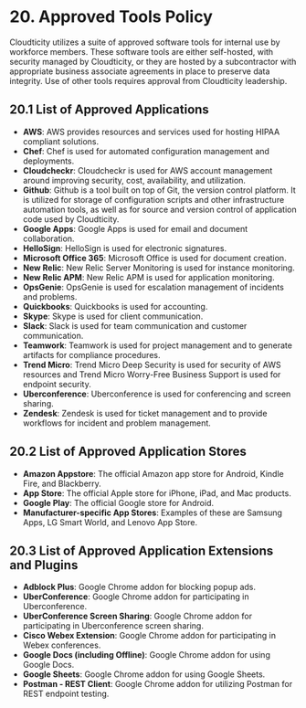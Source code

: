 # 20. Approved Tools Policy

Cloudticity utilizes a suite of approved software tools for internal use by workforce members. These software tools are either self-hosted, with security managed by Cloudticity, or they are hosted by a subcontractor with appropriate business associate agreements in place to preserve data integrity. Use of other tools requires approval from Cloudticity leadership.

## 20.1 List of Approved Applications

* **AWS**: AWS provides resources and services used for hosting HIPAA compliant solutions.
* **Chef**: Chef is used for automated configuration management and deployments.
* **Cloudcheckr**: Cloudcheckr is used for AWS account management around improving security, cost, availability, and utilization.
* **Github**: Github is a tool built on top of Git, the version control platform. It is utilized for storage of configuration scripts and other infrastructure automation tools, as well as for source and version control of application code used by Cloudticity.
* **Google Apps**: Google Apps is used for email and document collaboration.
* **HelloSign**: HelloSign is used for electronic signatures.
* **Microsoft Office 365**: Microsoft Office is used for document creation.
* **New Relic**: New Relic Server Monitoring is used for instance monitoring.
* **New Relic APM**: New Relic APM is used for application monitoring.
* **OpsGenie**: OpsGenie is used for escalation management of incidents and problems.
* **Quickbooks**: Quickbooks is used for accounting.
* **Skype**: Skype is used for client communication.
* **Slack**: Slack is used for team communication and customer communication.
* **Teamwork**: Teamwork is used for project management and to generate artifacts for compliance procedures.
* **Trend Micro**: Trend Micro Deep Security is used for security of AWS resources and Trend Micro Worry-Free Business Support is used for endpoint security.
* **Uberconference**: Uberconference is used for conferencing and screen sharing.
* **Zendesk**: Zendesk is used for ticket management and to provide workflows for incident and problem management.

## 20.2 List of Approved Application Stores
* **Amazon Appstore**: The official Amazon app store for Android, Kindle Fire, and Blackberry.
* **App Store**: The official Apple store for iPhone, iPad, and Mac products.
* **Google Play**: The official Google store for Android.
* **Manufacturer-specific App Stores**: Examples of these are Samsung Apps, LG Smart World, and Lenovo App Store.

## 20.3 List of Approved Application Extensions and Plugins
* **Adblock Plus**: Google Chrome addon for blocking popup ads.
* **UberConference**: Google Chrome addon for participating in Uberconference.
* **UberConference Screen Sharing**: Google Chrome addon for participating in Uberconference screen sharing.
* **Cisco Webex Extension**: Google Chrome addon for participating in Webex conferences.
* **Google Docs (including Offline)**: Google Chrome addon for using Google Docs.
* **Google Sheets**: Google Chrome addon for using Google Sheets.
* **Postman - REST Client**: Google Chrome addon for utilizing Postman for REST endpoint testing.
